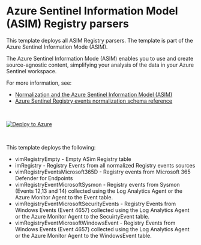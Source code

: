 # Azure Sentinel Information Model (ASIM) Registry parsers 

This template deploys all ASIM Registry parsers. The template is part of the Azure Sentinel Information Mode (ASIM).

The Azure Sentinel Information Mode (ASIM) enables you to use and create source-agnostic content, simplifying your analysis of the data in your Azure Sentinel workspace.

For more information, see:

- [Normalization and the Azure Sentinel Information Model (ASIM)](https://aka.ms/AzSentinelNormalization)
- [Azure Sentinel Registry events normalization schema reference](https://aka.ms/AzSentinelRegistryEventDoc)



<br>

[![Deploy to Azure](https://aka.ms/deploytoazurebutton)](https://aka.ms/AzSentinelRegistryEventARM)

<br>

This template deploys the following:
* vimRegistryEmpty - Empty ASim Registry table
* imRegistry - Registry Events from all normalized Registry events sources
* vimRegistryEventsMicrosoft365D - Registry events from Microsoft 365 Defender for Endpoints
* vimRegistryEventMicrosoftSysmon - Registry events from Sysmon (Events 12,13 and 14) collected using the Log Analytics Agent or the Azure Monitor Agent to the Event table.
* vimRegistryEventMicrosoftSecurityEvents - Registry Events from Windows Events (Event 4657) collected using the Log Analytics Agent or the Azure Monitor Agent to the SecuirtyEvent table.
* vimRegistryEventMicrosoftWindowsEvent - Registry Events from Windows Events (Event 4657) collected using the Log Analytics Agent or the Azure Monitor Agent to the WindowsEvent table.

<br>







